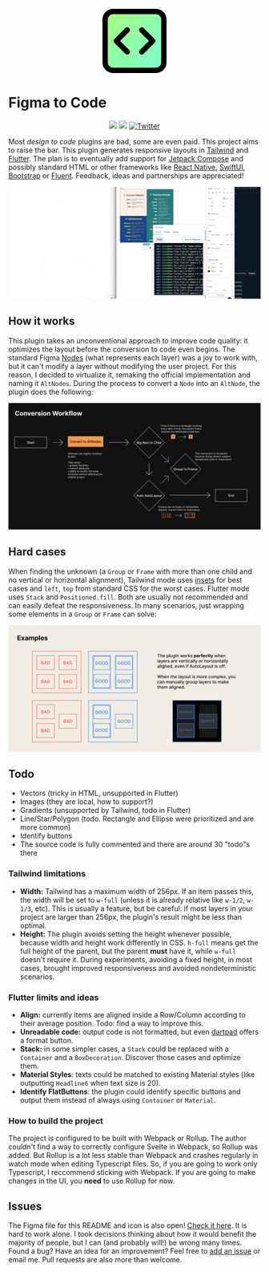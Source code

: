 <p align="center"><img src="assets/icon_256.png" alt="Figma to Code" height="128px"></p>

# Figma to Code

<p align="center">
<a href="https://www.codacy.com?utm_source=github.com&amp;utm_medium=referral&amp;utm_content=bernaferrari/FigmaToCode&amp;utm_campaign=Badge_Grade"><img src="https://app.codacy.com/project/badge/Grade/af3321afff1f4d078037e09111120384"/></a>
<a href="https://www.codacy.com?utm_source=github.com&amp;utm_medium=referral&amp;utm_content=bernaferrari/FigmaToCode&amp;utm_campaign=Badge_Coverage"><img src="https://app.codacy.com/project/badge/Coverage/af3321afff1f4d078037e09111120384"/></a>
<a href="http://twitter.com/bernaferrari"><img src="https://img.shields.io/badge/Twitter-@bernaferrari-brightgreen.svg?style=flat" style="max-height: 300px;" alt="Twitter"/></a>
</p>



Most *design to code* plugins are bad, some are even paid. This project aims to raise the bar. This plugin generates responsive layouts in [Tailwind](https://tailwindcss.com/) and [Flutter](https://flutter.github.io/). The plan is to eventually add support for [Jetpack Compose](https://developer.android.com/jetpack/compose) and possibly standard HTML or other frameworks like [React Native](https://reactnative.dev/), [SwiftUI](https://developer.apple.com/xcode/swiftui/), [Bootstrap](https://getbootstrap.com/) or [Fluent](https://www.microsoft.com/design/fluent/). Feedback, ideas and partnerships are appreciated!

![Gif showing the conversion](assets/lossy_gif.gif)

## How it works

This plugin takes an unconventional approach to improve code quality: it optimizes the layout before the conversion to code even begins. The standard Figma [Nodes](https://www.figma.com/plugin-docs/api/nodes/) (what represents each layer) was a joy to work with, but it can't modify a layer without modifying the user project. For this reason, I decided to virtualize it, remaking the official implementation and naming it `AltNodes`. During the process to convert a `Node` into an `AltNode`, the plugin does the following:

![Conversion Workflow](assets/workflow.png)

## Hard cases

When finding the unknown (a `Group` or `Frame` with more than one child and no vertical or horizontal alignment), Tailwind mode uses [insets](https://tailwindcss.com/docs/top-right-bottom-left/#app) for best cases and `left`, `top` from standard CSS for the worst cases. Flutter mode uses `Stack` and `Positioned.fill`. Both are usually not recommended and can easily defeat the responsiveness. In many scenarios, just wrapping some elements in a `Group` or `Frame` can solve:

![Conversion Workflow](assets/examples.png)

## Todo

- Vectors (tricky in HTML, unsupported in Flutter)
- Images (they are local, how to support?)
- Gradients (unsupported by Tailwind, todo in Flutter)
- Line/Star/Polygon (todo. Rectangle and Ellipse were prioritized and are more common)
- Identify buttons
- The source code is fully commented and there are around 30 "todo"s there

### Tailwind limitations

- **Width:** Tailwind has a maximum width of 256px. If an item passes this, the width will be set to `w-full` (unless it is already relative like `w-1/2`, `w-1/3`, etc). This is usually a feature, but be careful: if most layers in your project are larger than 256px, the plugin's result might be less than optimal.
- **Height:** The plugin avoids setting the height whenever possible, because width and height work differently in CSS. `h-full` means get the full height of the parent, but the parent **must** have it, while `w-full` doesn't require it. During experiments, avoiding a fixed height, in most cases, brought improved responsiveness and avoided nondeterministic scenarios.

### Flutter limits and ideas

- **Align:** currently items are aligned inside a Row/Column according to their average position. Todo: find a way to improve this.
- **Unreadable code:** output code is not formatted, but even [dartpad](https://dartpad.dev/) offers a format button.
- **Stack:** in some simpler cases, a `Stack` could be replaced with a `Container` and a `BoxDecoration`. Discover those cases and optimize them.
- **Material Styles**: texts could be matched to existing Material styles (like outputting `Headline6` when text size is 20).
- **Identify FlatButtons**: the plugin could identify specific buttons and output them instead of always using `Container` or `Material`.

### How to build the project

The project is configured to be built with Webpack or Rollup. The author couldn't find a way to correctly configure Svelte in Webpack, so Rollup was added. But Rollup is a lot less stable than Webpack and crashes regularly in watch mode when editing Typescript files. So, if you are going to work only Typescript, I reccommend sticking with Webpack. If you are going to make changes in the UI, you **need** to use Rollup for now.

## Issues

The Figma file for this README and icon is also open! [Check it here](https://www.figma.com/file/8buWpm6Mpq4yK9MhbkcdJB/Figma-to-Code).
It is hard to work alone. I took decisions thinking about how it would benefit the majority of people, but I can (and probably will!) be wrong many times. Found a bug? Have an idea for an improvement? Feel free to [add an issue](../../issues) or email me. Pull requests are also more than welcome.
